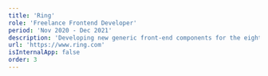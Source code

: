 ```yaml
---
title: 'Ring'
role: 'Freelance Frontend Developer'
period: 'Nov 2020 - Dec 2021'
description: 'Developing new generic front-end components for the eight european Ring webshops.'
url: 'https://www.ring.com'
isInternalApp: false
order: 3
---
```

